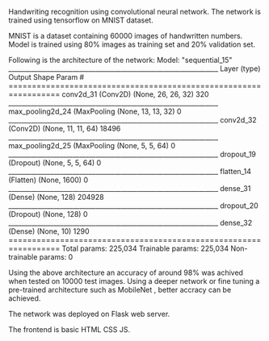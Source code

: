 Handwriting recognition using convolutional neural network.
The network is trained using tensorflow on MNIST dataset.

MNIST is a dataset containing 60000 images of handwritten numbers.
Model is trained using 80% images as training set and 20% validation set.

Following is the architecture of the network:
	Model: "sequential_15"
	_________________________________________________________________
	Layer (type)                 Output Shape              Param #   
	=================================================================
	conv2d_31 (Conv2D)           (None, 26, 26, 32)        320       
	_________________________________________________________________
	max_pooling2d_24 (MaxPooling (None, 13, 13, 32)        0         
	_________________________________________________________________
	conv2d_32 (Conv2D)           (None, 11, 11, 64)        18496     
	_________________________________________________________________
	max_pooling2d_25 (MaxPooling (None, 5, 5, 64)          0         
	_________________________________________________________________
	dropout_19 (Dropout)         (None, 5, 5, 64)          0         
	_________________________________________________________________
	flatten_14 (Flatten)         (None, 1600)              0         
	_________________________________________________________________
	dense_31 (Dense)             (None, 128)               204928    
	_________________________________________________________________
	dropout_20 (Dropout)         (None, 128)               0         
	_________________________________________________________________
	dense_32 (Dense)             (None, 10)                1290      
	=================================================================
	Total params: 225,034
	Trainable params: 225,034
	Non-trainable params: 0

Using the above architecture an accuracy of around 98% was achived when tested on 10000 test images.
Using a deeper network or fine tuning a pre-trained architecture such as MobileNet , better accracy can be achieved.

The network was deployed on Flask web server.

The frontend is basic HTML CSS JS.



